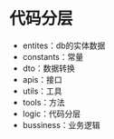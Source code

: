 # 代码分层

- entites：db的实体数据
- constants：常量
- dto：数据转换
- apis：接口
- utils：工具
- tools：方法
- logic：代码分层
- bussiness：业务逻辑
